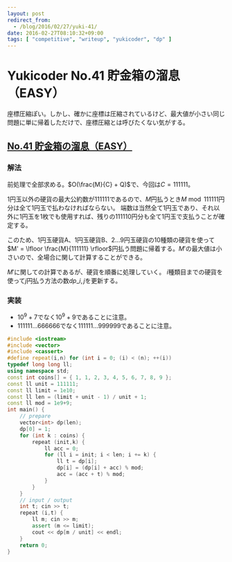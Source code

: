 ```yaml
---
layout: post
redirect_from:
  - /blog/2016/02/27/yuki-41/
date: 2016-02-27T08:10:32+09:00
tags: [ "competitive", "writeup", "yukicoder", "dp" ]
---
```


# Yukicoder No.41 貯金箱の溜息（EASY）

座標圧縮ぽい。しかし、確かに座標は圧縮されているけど、最大値が小さい同じ問題に単に帰着しただけで、座標圧縮とは呼びたくない気がする。

## [No.41 貯金箱の溜息（EASY）](http://yukicoder.me/problems/40)

### 解法

前処理で全部求める。$O(\frac{M}{C} + Q)$で、今回は$C = 111111$。

$1$円玉以外の硬貨の最大公約数が$111111$であるので、$M$円払うとき$M \bmod 111111$円分は全て$1$円玉で払わなければならない。
端数は当然全て$1$円玉であり、それ以外に$1$円玉を$1$枚でも使用すれば、残りの$111110$円分も全て$1$円玉で支払うことが確定する。

このため、$1$円玉硬貨A、$1$円玉硬貨B、$2 \dots 9$円玉硬貨の$10$種類の硬貨を使って$M' = \lfloor \frac{M}{111111} \rfloor$円払う問題に帰着する。$M'$の最大値は小さいので、全場合に関して計算することができる。

$M'$に関しての計算であるが、硬貨を順番に処理していく。
$i$種類目までの硬貨を使って$j$円払う方法の数$dp\_{i,j}$を更新する。


### 実装

-   $10^9+7$でなく$10^9+9$であることに注意。
-   $111111 \dots 666666$でなく$111111 \dots 999999$であることに注意。

``` c++
#include <iostream>
#include <vector>
#include <cassert>
#define repeat(i,n) for (int i = 0; (i) < (n); ++(i))
typedef long long ll;
using namespace std;
const int coins[] = { 1, 1, 2, 3, 4, 5, 6, 7, 8, 9 };
const ll unit = 111111;
const ll limit = 1e10;
const ll len = (limit + unit - 1) / unit + 1;
const ll mod = 1e9+9;
int main() {
    // prepare
    vector<int> dp(len);
    dp[0] = 1;
    for (int k : coins) {
        repeat (init,k) {
            ll acc = 0;
            for (ll i = init; i < len; i += k) {
                ll t = dp[i];
                dp[i] = (dp[i] + acc) % mod;
                acc = (acc + t) % mod;
            }
        }
    }
    // input / output
    int t; cin >> t;
    repeat (i,t) {
        ll m; cin >> m;
        assert (m <= limit);
        cout << dp[m / unit] << endl;
    }
    return 0;
}
```
